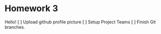 # Homework 3
Hello!
[ ] Upload github profile picture 
[ ] Setup Project Teams
[ ] Finish Git branches.
